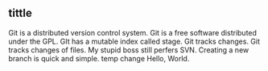 ## tittle
Git is a distributed version control system.
Git is a free software distributed under the GPL.
GIt has a mutable index called stage.
Git tracks changes.
Git tracks changes of files.
My stupid boss still perfers SVN.
Creating a new branch is quick and simple.
temp change
Hello, World.
